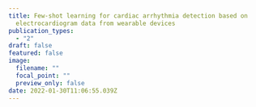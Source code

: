 ```yaml
---
title: Few-shot learning for cardiac arrhythmia detection based on
  electrocardiogram data from wearable devices
publication_types:
  - "2"
draft: false
featured: false
image:
  filename: ""
  focal_point: ""
  preview_only: false
date: 2022-01-30T11:06:55.039Z
---
```


